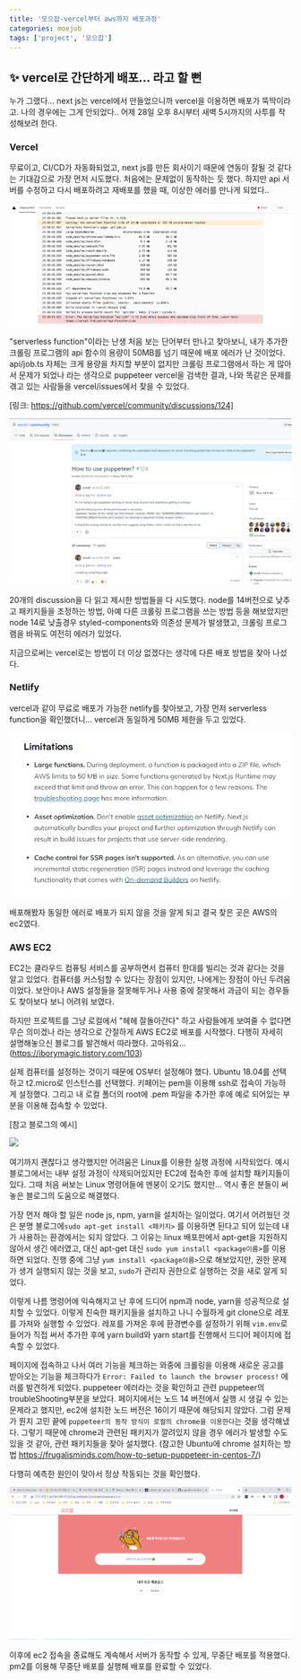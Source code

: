 ```yaml
---
title: '모으잡-vercel부터 aws까지 배포과정'
categories: moejob
tags: ['project', '모으잡']
---
```


## ✨ vercel로 간단하게 배포... 라고 할 뻔

누가 그랬다... next js는 vercel에서 만들었으니까 vercel을 이용하면 배포가 뚝딱이라고. 나의 경우에는 그게 안되었다.. 어제 28일 오후 8시부터 새벽 5시까지의 사투를 작성해보려 한다.

### Vercel

무료이고, CI/CD가 자동화되었고, next js를 만든 회사이기 때문에 연동이 잘될 것 같다는 기대감으로 가장 먼저 시도했다. 처음에는 문제없이 동작하는 듯 했다. 하지만 api 서버를 수정하고 다시 배포하려고 재배포를 했을 때, 이상한 에러를 만나게 되었다..

<img src="/assets/img/2022-11-27-프로토타입 제작기/serverless function.PNG" width="800"/>

"serverless function"이라는 난생 처음 보는 단어부터 만나고 찾아보니, 내가 추가한 크롤링 프로그램의 api 함수의 용량이 50MB를 넘기 때문에 배포 에러가 난 것이었다. api/job.ts 자체는 크게 용량을 차지할 부분이 없지만 크롤링 프로그램에서 하는 게 많아서 문제가 되었나 라는 생각으로 puppeteer vercel을 검색한 결과, 나와 똑같은 문제를 겪고 있는 사람들을 vercel/issues에서 찾을 수 있었다.

[링크: https://github.com/vercel/community/discussions/124]

<img src="/assets/img/2022-11-27-프로토타입 제작기/image-20221130014604135.png"/>

20개의 discussion을 다 읽고 제시한 방법들을 다 시도했다. node를 14버전으로 낮추고 패키지들을 조정하는 방법, 아예 다른 크롤링 프로그램을 쓰는 방법 등을 해보았지만 node 14로 낮출경우 styled-components와 의존성 문제가 발생했고, 크롤링 프로그램을 바꿔도 여전히 에러가 있었다.

지금으로써는 vercel로는 방법이 더 이상 없겠다는 생각에 다른 배포 방법을 찾아 나섰다.

### Netlify

vercel과 같이 무료로 배포가 가능한 netlify를 찾아보고, 가장 먼저 serverless function을 확인했더니... vercel과 동일하게 50MB 제한을 두고 있었다.

<img src="/assets/img/2022-11-27-프로토타입 제작기/image-20221130015432011.png"/>

배포해봤자 동일한 에러로 배포가 되지 않을 것을 알게 되고 결국 찾은 곳은 AWS의 ec2였다.

### AWS EC2

EC2는 클라우드 컴퓨팅 서비스를 공부하면서 컴퓨터 한대를 빌리는 것과 같다는 것을 알고 있었다. 컴퓨터를 커스텀할 수 있다는 장점이 있지만, 나에게는 장점이 아닌 두려움이었다. 보안이나 AWS 설정들을 잘못해두거나 사용 중에 잘못해서 과금이 되는 경우들도 찾아보다 보니 어려워 보였다.

하지만 프로젝트를 그냥 로컬에서 "헤헤 잘돌아간다" 하고 사람들에게 보여줄 수 없다면 무슨 의미겠나 라는 생각으로 간절하게 AWS EC2로 배포를 시작했다. 다행히 자세히 설명해놓으신 블로그를 발견해서 따라했다. 고마워요... (https://iborymagic.tistory.com/103)

실제 컴퓨터를 설정하는 것이기 때문에 OS부터 설정해야 했다. Ubuntu 18.04를 선택하고 t2.micro로 인스턴스를 선택했다. 키페어는 pem을 이용해 ssh로 접속이 가능하게 설정했다. 그리고 내 로컬 폴더의 root에 .pem 파일을 추가한 후에 예로 되어있는 부분을 이용해 접속할 수 있었다.

[참고 블로그의 예시]

<img src="https://blog.kakaocdn.net/dn/oQQ9A/btrg3qH1dZC/7hoFcpqi69UBR9LGRqhk2K/img.png"/>

여기까지 괜찮다고 생각했지만 어려움은 Linux를 이용한 실행 과정에 시작되었다. 예시 블로그에서는 내부 설정 과정이 삭제되어있지만 EC2에 접속한 후에 설치할 패키지들이 있다. 그때 처음 써보는 Linux 명령어들에 멘붕이 오기도 했지만... 역시 좋은 분들이 써놓은 블로그의 도움으로 해결했다.

가장 먼저 해야 할 일은 node js, npm, yarn을 설치하는 일이었다. 여기서 어려웠던 것은 분명 블로그에`sudo apt-get install <패키지>` 를 이용하면 된다고 되어 있는데 내가 사용하는 환경에서는 되지 않았다. 그 이유는 linux 배포판에서 apt-get을 지원하지 않아서 생긴 에러였고, 대신 apt-get 대신 `sudo yum install <package이름>`를 이용하면 되었다. 진행 중에 그냥 `yum install <package이름>`으로 해보았지만, 권한 문제가 생겨 실행되지 않는 것을 보고, `sudo`가 관리자 권한으로 실행하는 것을 새로 알게 되었다.

이렇게 나름 명령어에 익숙해지고 난 후에 드디어 npm과 node, yarn을 성공적으로 설치할 수 있었다. 이렇게 친숙한 패키지들을 설치하고 나니 수월하게 git clone으로 레포를 가져와 실행할 수 있었다. 레포를 가져온 후에 환경변수를 설정하기 위해 `vim.env`로 들어가 직접 써서 추가한 후에 yarn build와 yarn start를 진행해서 드디어 페이지에 접속할 수 있었다.

페이지에 접속하고 나서 여러 기능을 체크하는 와중에 크롤링을 이용해 새로운 공고를 받아오는 기능을 체크하다가 `Error: Failed to launch the browser process!` 에러를 발견하게 되었다. puppeteer 에러라는 것을 확인하고 관련 puppeteer의 troubleShooting부분을 보았다. 페이지에서는 노드 14 버전에서 실행 시 생길 수 있는 문제라고 했지만, ec2에 설치한 노드 버전은 16이기 때문에 해당되지 않았다. 그럼 문제가 뭔지 고민 끝에 `puppeteer의 동작 방식이 로컬의 chrome을 이용한다`는 것을 생각해냈다. 그렇기 때문에 chrome과 관련된 패키지가 깔려있지 않을 경우 에러가 발생할 수도 있을 것 같아, 관련 패키지들을 찾아 설치했다. (참고한 Ubuntu에 chrome 설치하는 방법 https://frugalisminds.com/how-to-setup-puppeteer-in-centos-7/)

다행히 예측한 원인이 맞아서 정상 작동되는 것을 확인했다.

<img src="/assets/img/2022-11-27-프로토타입 제작기/image-20221130022847968.png"/>

이후에 ec2 접속을 종료해도 계속해서 서버가 동작할 수 있게, 무중단 배포를 적용했다. pm2를 이용해 무중단 배포를 실행해 배포를 완료할 수 있었다.
